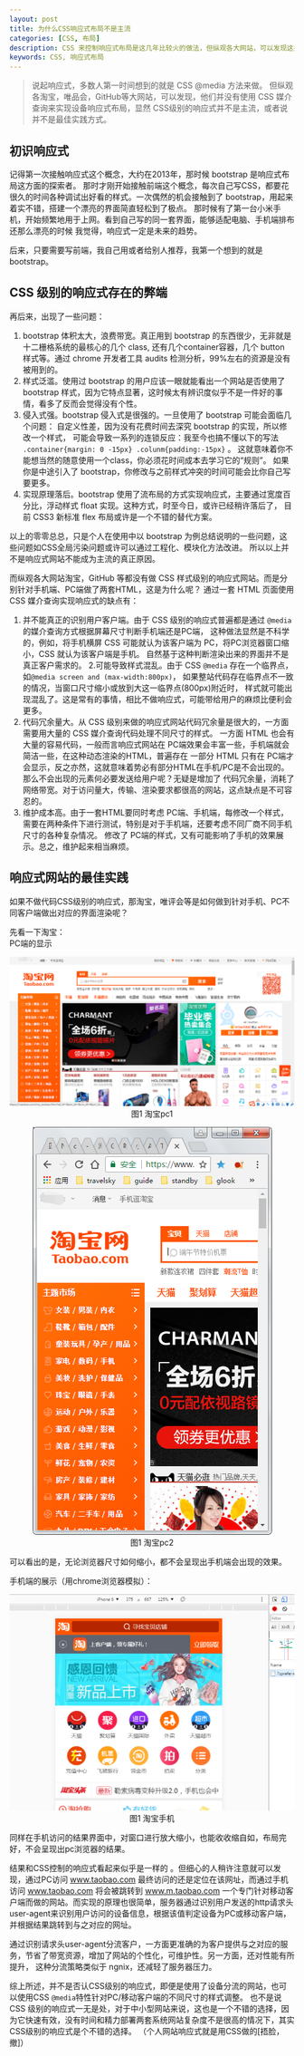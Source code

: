 ```yaml
---
layout: post
title: 为什么CSS响应式布局不是主流
categories: [CSS, 布局]
description: CSS 来控制响应式布局是这几年比较火的做法，但纵观各大网站，可以发现这并不是主流的做法。
keywords: CSS, 响应式布局
---
```


> 说起响应式，多数人第一时间想到的就是 CSS @media 方法来做。
但纵观各淘宝，唯品会，GitHub等大网站，可以发现，他们并没有使用 CSS 媒介查询来实现设备响应式布局，显然 CSS级别的响应式并不是主流，或者说并不是最佳实践方式。


## 初识响应式
记得第一次接触响应式这个概念，大约在2013年，那时候 bootstrap 是响应式布局这方面的探索者。
那时才刚开始接触前端这个概念，每次自己写CSS，都要花很久的时间各种调试出好看的样式。一次偶然的机会接触到了 bootstrap，用起来
着实不错，搭建一个漂亮的界面简直轻松到了极点。
那时候有了第一台小米手机，开始频繁地用于上网。看到自己写的同一套界面，能够适配电脑、手机端排布还那么漂亮的时候
我觉得，响应式一定是未来的趋势。


后来，只要需要写前端，我自己用或者给别人推荐，我第一个想到的就是 bootstrap。

## CSS 级别的响应式存在的弊端
再后来，出现了一些问题：  
1. bootstrap 体积太大，浪费带宽。真正用到 bootstrap 的东西很少，无非就是十二栅格系统的最核心的几个 class,
还有几个container容器，几个 button 样式等。通过 chrome 开发者工具 audits 检测分析，99%左右的资源是没有被用到的。
2. 样式泛滥。使用过 bootstrap 的用户应该一眼就能看出一个网站是否使用了 bootstrap 样式，因为它特点显著，这时候太有辨识度似乎不是一件好的事情，看多了反而会觉得没有个性。
3. 侵入式强。bootstrap 侵入式是很强的。一旦使用了 bootstrap 可能会面临几个问题：
自定义性差，因为没有花费时间去深究 bootstrap 的实现，所以修改一个样式，
可能会导致一系列的连锁反应：我至今也搞不懂以下的写法 `.container{margin: 0 -15px} .colunm{padding:-15px}` 。
这就意味着你不能想当然的随意使用一个class，你必须花时间成本去学习它的“规则”。
如果你是中途引入了 bootstrap，你修改与之前样式冲突的时间可能会比你自己写要更多。
4. 实现原理落后。bootstrap 使用了流布局的方式实现响应式，主要通过宽度百分比，浮动样式 float 实现。这种方式，时至今日，或许已经稍许落后了，
目前 CSS3 新标准 flex 布局或许是一个不错的替代方案。


以上的零零总总，只是个人在使用中以 bootstrap 为例总结说明的一些问题，这些问题如CSS全局污染问题或许可以通过工程化、模块化方法改进。
所以以上并不是响应式网站不能成为主流的真正原因。

而纵观各大网站淘宝，GitHub 等都没有做 CSS 样式级别的响应式网站。而是分别针对手机端、PC端做了两套HTML，这是为什么呢？
通过一套 HTML 页面使用 CSS 媒介查询实现响应式的缺点有：
1. 并不能真正的识别用户客户端。由于 CSS 级别的响应式普遍都是通过 `@media` 的媒介查询方式根据屏幕尺寸判断手机端还是PC端，
这种做法显然是不科学的，例如，将手机横屏 CSS 可能就认为该客户端为 PC，将PC浏览器窗口缩小，CSS 就认为该客户端是手机。
自然基于这种判断渲染出来的界面并不是真正客户需求的。
2.可能导致样式混乱。由于 CSS `@media` 存在一个临界点，如`@media screen and (max-width:800px)`，
如果整站代码存在临界点不一致的情况，当窗口尺寸缩小或放到大这一临界点(800px)附近时，
样式就可能出现混乱了。这是常有的事情，相比不做响应式，可能带给用户的麻烦比便利会更多。
3. 代码冗余量大。从 CSS 级别来做的响应式网站代码冗余量是很大的，一方面需要用大量的 CSS 媒介查询代码处理不同尺寸的样式。
一方面 HTML 也会有大量的容易代码，一般而言响应式网站在 PC端效果会丰富一些，手机端就会简洁一些，在这种动态渲染的HTML，普遍存在
一部分 HTML 只有在 PC端才会显示，反之亦然，这就意味着势必有部分HTML在手机/PC是不会出现的。那么不会出现的元素何必要发送给用户呢？无疑是增加了
代码冗余量，消耗了网络带宽。对于访问量大，传输、渲染要求都很高的网站，这点缺点是不可容忍的。
4. 维护成本高。由于一套HTML要同时考虑 PC端、手机端，每修改一个样式，需要在两种条件下进行测试，特别是对于手机端，还要考虑不同厂商不同手机尺寸的各种复杂情况。
修改了 PC端的样式，又有可能影响了手机的效果展示。总之，维护起来相当麻烦。

## 响应式网站的最佳实践
如果不做代码CSS级别的响应式，那淘宝，唯评会等是如何做到针对手机、PC不同客户端做出对应的界面渲染呢？

先看一下淘宝：  
PC端的显示
<p style="text-align: center;">
    <img src="/images/posts/responsive/taobaopc1.png" alt="淘宝pc1">
    <br/>
    图1 淘宝pc1
</p>
<p style="text-align: center;">
    <img src="/images/posts/responsive/taobaopc2.png" alt="淘宝pc2">
    <br/>
    图1 淘宝pc2
</p>
可以看出的是，无论浏览器尺寸如何缩小，都不会呈现出手机端会出现的效果。  


手机端的展示（用chrome浏览器模拟）：
<p style="text-align: center;">
    <img src="/images/posts/responsive/taobaophone.png" alt="淘宝phone">
    <br/>
    图1 淘宝手机
</p>


同样在手机访问的结果界面中，对窗口进行放大缩小，也能收收缩自如，布局完好，不会呈现出pc浏览器的结果。


结果和CSS控制的响应式看起来似乎是一样的 。但细心的人稍许注意就可以发现，通过PC访问 www.taobao.com 最终访问的还是定位在该网址，而通过手机
访问 www.taobao.com 将会被跳转到 www.m.taobao.com 一个专门针对移动客户端而做的网站。而实现的原理也很简单，服务器通过识别用户发送的http请求头
user-agent来识别用户访问的设备信息，根据该值判定设备为PC或移动客户端，并根据结果跳转到与之对应的网址。

通过识别请求头user-agent分流客户，一方面更准确的为客户提供与之对应的服务，节省了带宽资源，增加了网站的个性化，可维护性。另一方面，还对性能有所提升，
这种分流策略类似于 ngnix，还减轻了服务器压力。


综上所述，并不是否认CSS级别的响应式，即便是使用了设备分流的网站，也可以使用CSS `@media`特性针对PC/移动客户端的不同尺寸的样式调整。
也不是说 CSS 级别的响应式一无是处，对于中小型网站来说，这也是一个不错的选择，因为它快速有效，没有时间和精力部署两套系统网站复杂度不是很高的情况下，其实CSS级别的响应式是个不错的选择。
（个人网站响应式就是用CSS做的[捂脸，撤]）

